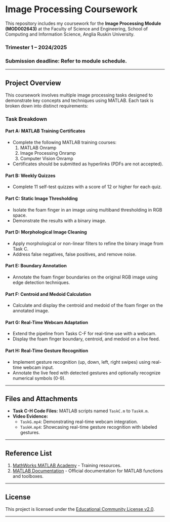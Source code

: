 # Image Processing Coursework

This repository includes my coursework for the **Image Processing Module (MOD002643)** at the Faculty of Science and Engineering, School of Computing and Information Science, Anglia Ruskin University.

### Trimester 1 – 2024/2025
### Submission deadline: Refer to module schedule.

---

## Project Overview

This coursework involves multiple image processing tasks designed to demonstrate key concepts and techniques using MATLAB. Each task is broken down into distinct requirements:

### Task Breakdown
#### Part A: MATLAB Training Certificates
- Complete the following MATLAB training courses:
  1. MATLAB Onramp
  2. Image Processing Onramp
  3. Computer Vision Onramp
- Certificates should be submitted as hyperlinks (PDFs are not accepted).

#### Part B: Weekly Quizzes
- Complete 11 self-test quizzes with a score of 12 or higher for each quiz.

#### Part C: Static Image Thresholding
- Isolate the foam finger in an image using multiband thresholding in RGB space.
- Demonstrate the results with a binary image.

#### Part D: Morphological Image Cleaning
- Apply morphological or non-linear filters to refine the binary image from Task C.
- Address false negatives, false positives, and remove noise.

#### Part E: Boundary Annotation
- Annotate the foam finger boundaries on the original RGB image using edge detection techniques.

#### Part F: Centroid and Medoid Calculation
- Calculate and display the centroid and medoid of the foam finger on the annotated image.

#### Part G: Real-Time Webcam Adaptation
- Extend the pipeline from Tasks C-F for real-time use with a webcam.
- Display the foam finger boundary, centroid, and medoid on a live feed.

#### Part H: Real-Time Gesture Recognition
- Implement gesture recognition (up, down, left, right swipes) using real-time webcam input.
- Annotate the live feed with detected gestures and optionally recognize numerical symbols (0-9).

---

## Files and Attachments
- **Task C-H Code Files:** MATLAB scripts named `TaskC.m` to `TaskH.m`.
- **Video Evidence:**
  - `TaskG.mp4`: Demonstrating real-time webcam integration.
  - `TaskH.mp4`: Showcasing real-time gesture recognition with labeled gestures.

---

## Reference List
1. [MathWorks MATLAB Academy](https://matlabacademy.mathworks.com/) - Training resources.
2. [MATLAB Documentation](https://www.mathworks.com/help/) - Official documentation for MATLAB functions and toolboxes.

---

## License
This project is licensed under the [Educational Community License v2.0](LICENSE).

---


